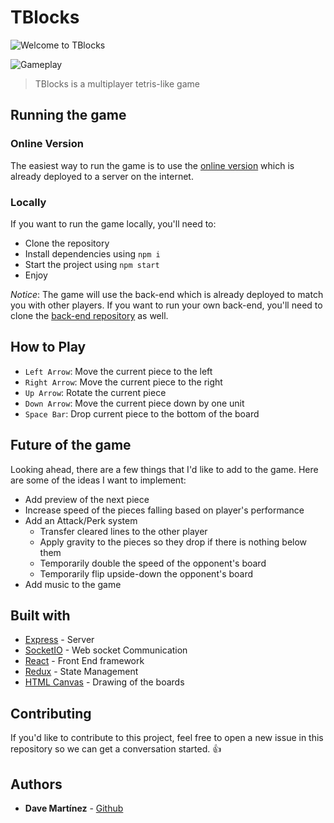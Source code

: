 # TBlocks

![Welcome to TBlocks](http://tblocks.s3-website.eu-west-3.amazonaws.com/images/welcome.PNG)

![Gameplay](http://tblocks.s3-website.eu-west-3.amazonaws.com/images/gameplay.PNG)

> TBlocks is a multiplayer tetris-like game

## Running the game

### Online Version

The easiest way to run the game is to use the [online version](https://bit.ly/2rVTPSj) which is already
deployed to a server on the internet.

### Locally

If you want to run the game locally, you'll need to:

* Clone the repository
* Install dependencies using `npm i`
* Start the project using `npm start`
* Enjoy

*Notice*: The game will use the back-end which is already deployed to match you
with other players. If you want to run your own back-end, you'll need to clone
the [back-end repository](https://bit.ly/2LjPctw) as well.


## How to Play

* `Left Arrow`: Move the current piece to the left
* `Right Arrow`: Move the current piece to the right
* `Up Arrow`: Rotate the current piece
* `Down Arrow`: Move the current piece down by one unit
* `Space Bar`: Drop current piece to the bottom of the board

## Future of the game

Looking ahead, there are a few things that I'd like to add to the game. Here
are some of the ideas I want to implement:

* Add preview of the next piece
* Increase speed of the pieces falling based on player's performance
* Add an Attack/Perk system
  * Transfer cleared lines to the other player
  * Apply gravity to the pieces so they drop if there is nothing below them
  * Temporarily double the speed of the opponent's board
  * Temporarily flip upside-down the opponent's board
* Add music to the game

## Built with

* [Express](https://expressjs.com) - Server
* [SocketIO](https://socket.io) - Web socket Communication
* [React](https://reactjs.org) - Front End framework
* [Redux](https://redux.js.org) - State Management
* [HTML Canvas](https://developer.mozilla.org/kab/docs/Web/API/Canvas_API) - Drawing of the boards

## Contributing

If you'd like to contribute to this project, feel free to open a new issue in
this repository so we can get a conversation started. 👍

## Authors

* **Dave Martínez** - [Github](https://github.com/dkm-coder)
